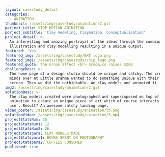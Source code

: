 ```yaml
---
layout: casestudy_detail
categories:
  - ANIMATION
thumbnail: /assets/img/casestudy/animation/2.gif
porject_title: STOP MOTION ANIMATION
porject_subtitle: 'Clay modeling, Claymation, Conceptualization'
project_detail: >-
  An interesting and amazing portrayal of the ideas through the combination of
  illustration and clay modelling resulting in a unique output.
featured: 'Yes'
featured_img: /assets/img/casestudy/EXT-logo.png
featured_img1: /assets/img/casestudy/chip_logo.png
featured_quote: The Groom Effect <br> Groom.co raises $20B
challengeDesc: >-
  The home page of a design studio should be unique and catchy. The creative
  minds over at Little Brahma wanted to do something unique with their home
  screen. Then we did the unthinkable. We clay models and animated it !
img2: /assets/img/casestudy/animation/2.gif
solutionDesc: >-
  The clay models created were photographed and superimposed on top of graphical
  animation to create an unique piece of art which of course interacts with the
  user. Result? An awesome catchy landing page.
video_poster: /assets/img/casestudy/animation/lb.png
solutionVideo: /assets/img/casestudy/animation/3.mp4
projectStatsNum: 35
projectStatsNum1: 12
projectStatsNum2: 26
projectStatspara: CLAY MODELS MADE
projectStatspara1: HOURS SPENT ON PHOTOGRAPHY
projectStatspara2: COFFEES CONSUMED
published: true
---
```

